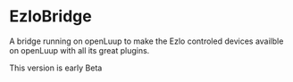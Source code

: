 # EzloBridge
A bridge running on openLuup to make the Ezlo controled devices availble on openLuup with all its great plugins.

This version is early Beta
